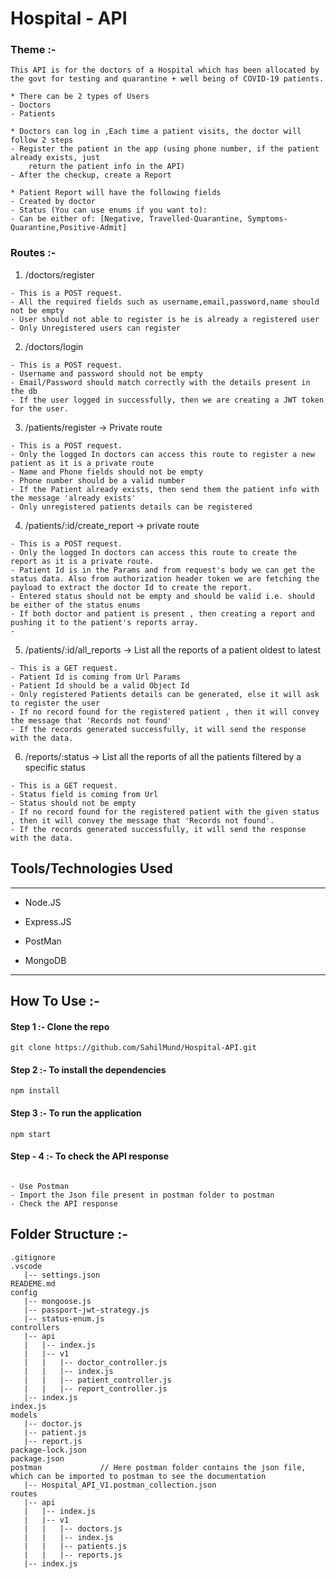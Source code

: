 
<h1> Hospital - API</h1>


### Theme :-
```
This API is for the doctors of a Hospital which has been allocated by the govt for testing and quarantine + well being of COVID-19 patients.

* There can be 2 types of Users
- Doctors
- Patients

* Doctors can log in ,Each time a patient visits, the doctor will follow 2 steps
- Register the patient in the app (using phone number, if the patient already exists, just
    return the patient info in the API)
- After the checkup, create a Report

* Patient Report will have the following fields
- Created by doctor
- Status (You can use enums if you want to):
- Can be either of: [Negative, Travelled-Quarantine, Symptoms-Quarantine,Positive-Admit]

```

### Routes :-


1. /doctors/register 

```
- This is a POST request.
- All the required fields such as username,email,password,name should not be empty
- User should not able to register is he is already a registered user
- Only Unregistered users can register

```
2. /doctors/login

```
- This is a POST request.
- Username and password should not be empty
- Email/Password should match correctly with the details present in the db
- If the user logged in successfully, then we are creating a JWT token for the user.

```
3. /patients/register   -> Private route

```
- This is a POST request.
- Only the logged In doctors can access this route to register a new patient as it is a private route
- Name and Phone fields should not be empty
- Phone number should be a valid number
- If the Patient already exists, then send them the patient info with the message 'already exists'
- Only unregistered patients details can be registered
```

4. /patients/:id/create_report -> private route

```
- This is a POST request.
- Only the logged In doctors can access this route to create the report as it is a private route.
- Patient Id is in the Params and from request's body we can get the status data. Also from authorization header token we are fetching the payload to extract the doctor Id to create the report.
- Entered status should not be empty and should be valid i.e. should be either of the status enums
- If both doctor and patient is present , then creating a report and pushing it to the patient's reports array.
- 
```

5. /patients/:id/all_reports → List all the reports of a patient oldest to latest

```
- This is a GET request.
- Patient Id is coming from Url Params
- Patient Id should be a valid Object Id
- Only registered Patients details can be generated, else it will ask to register the user
- If no record found for the registered patient , then it will convey the message that 'Records not found'
- If the records generated successfully, it will send the response with the data.

```

6. /reports/:status → List all the reports of all the patients filtered by a specific status

```
- This is a GET request.
- Status field is coming from Url
- Status should not be empty
- If no record found for the registered patient with the given status , then it will convey the message that 'Records not found'.
- If the records generated successfully, it will send the response with the data.
```


</ol><h2>Tools/Technologies Used</h2>
<hr><ul>
<li>Node.JS</li>
</ul><ul>
<li>Express.JS</li>
</ul><ul>
<li>PostMan</li>
</ul><ul>
<li>MongoDB</li>
</ul>

<hr>

## How To Use :-

####    Step 1 :-  Clone the repo
 
 ```
git clone https://github.com/SahilMund/Hospital-API.git
 ```
####    Step 2 :- To install the dependencies

```
npm install
```

#### Step 3 :- To run the application
```
npm start
```

#### Step - 4 :- To check the API response

```

- Use Postman
- Import the Json file present in postman folder to postman 
- Check the API response

```


## Folder Structure :-
```
.gitignore
.vscode
   |-- settings.json
READEME.md
config
   |-- mongoose.js
   |-- passport-jwt-strategy.js
   |-- status-enum.js
controllers
   |-- api
   |   |-- index.js
   |   |-- v1
   |   |   |-- doctor_controller.js
   |   |   |-- index.js
   |   |   |-- patient_controller.js
   |   |   |-- report_controller.js
   |-- index.js
index.js
models
   |-- doctor.js
   |-- patient.js
   |-- report.js
package-lock.json
package.json
postman             // Here postman folder contains the json file, which can be imported to postman to see the documentation
   |-- Hospital_API_V1.postman_collection.json
routes
   |-- api
   |   |-- index.js
   |   |-- v1
   |   |   |-- doctors.js
   |   |   |-- index.js
   |   |   |-- patients.js
   |   |   |-- reports.js
   |-- index.js

```